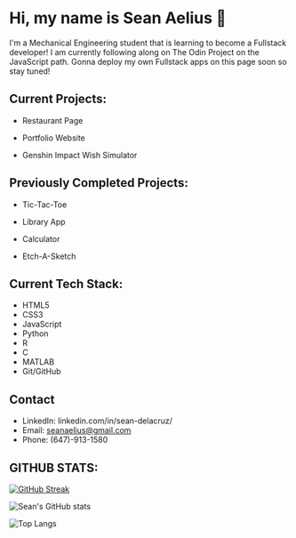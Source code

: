 # Hi, my name is Sean Aelius 👋

I'm a Mechanical Engineering student that is learning to become a Fullstack developer! I am currently following along on The Odin Project on the JavaScript path. 
Gonna deploy my own Fullstack apps on this page soon so stay tuned!

## Current Projects:

- Restaurant Page

- Portfolio Website

- Genshin Impact Wish Simulator

## Previously Completed Projects:

- Tic-Tac-Toe

- Library App

- Calculator

- Etch-A-Sketch

## Current Tech Stack:
- HTML5
- CSS3
- JavaScript
- Python
- R
- C
- MATLAB
- Git/GitHub

## Contact
- LinkedIn: linkedin.com/in/sean-delacruz/
- Email: seanaelius@gmail.com
- Phone: (647)-913-1580


## GITHUB STATS:

[![GitHub Streak](https://streak-stats.demolab.com/?user=seanaelius)](https://git.io/streak-stats)

![Sean's GitHub stats](https://github-readme-stats.vercel.app/api?username=seanaelius&show_icons=true)

![Top Langs](https://github-readme-stats.vercel.app/api/top-langs/?username=seanaelius)
